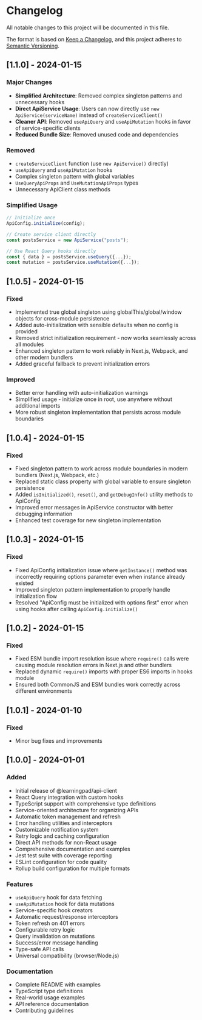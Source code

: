 # Changelog

All notable changes to this project will be documented in this file.

The format is based on [Keep a Changelog](https://keepachangelog.com/en/1.0.0/),
and this project adheres to [Semantic Versioning](https://semver.org/spec/v2.0.0.html).

## [1.1.0] - 2024-01-15

### Major Changes

- **Simplified Architecture**: Removed complex singleton patterns and unnecessary hooks
- **Direct ApiService Usage**: Users can now directly use `new ApiService(serviceName)` instead of `createServiceClient()`
- **Cleaner API**: Removed `useApiQuery` and `useApiMutation` hooks in favor of service-specific clients
- **Reduced Bundle Size**: Removed unused code and dependencies

### Removed

- `createServiceClient` function (use `new ApiService()` directly)
- `useApiQuery` and `useApiMutation` hooks
- Complex singleton pattern with global variables
- `UseQueryApiProps` and `UseMutationApiProps` types
- Unnecessary ApiClient class methods

### Simplified Usage

```typescript
// Initialize once
ApiConfig.initialize(config);

// Create service client directly
const postsService = new ApiService("posts");

// Use React Query hooks directly
const { data } = postsService.useQuery({...});
const mutation = postsService.useMutation({...});
```

## [1.0.5] - 2024-01-15

### Fixed

- Implemented true global singleton using globalThis/global/window objects for cross-module persistence
- Added auto-initialization with sensible defaults when no config is provided
- Removed strict initialization requirement - now works seamlessly across all modules
- Enhanced singleton pattern to work reliably in Next.js, Webpack, and other modern bundlers
- Added graceful fallback to prevent initialization errors

### Improved

- Better error handling with auto-initialization warnings
- Simplified usage - initialize once in root, use anywhere without additional imports
- More robust singleton implementation that persists across module boundaries

## [1.0.4] - 2024-01-15

### Fixed

- Fixed singleton pattern to work across module boundaries in modern bundlers (Next.js, Webpack, etc.)
- Replaced static class property with global variable to ensure singleton persistence
- Added `isInitialized()`, `reset()`, and `getDebugInfo()` utility methods to ApiConfig
- Improved error messages in ApiService constructor with better debugging information
- Enhanced test coverage for new singleton implementation

## [1.0.3] - 2024-01-15

### Fixed

- Fixed ApiConfig initialization issue where `getInstance()` method was incorrectly requiring options parameter even when instance already existed
- Improved singleton pattern implementation to properly handle initialization flow
- Resolved "ApiConfig must be initialized with options first" error when using hooks after calling `ApiConfig.initialize()`

## [1.0.2] - 2024-01-15

### Fixed

- Fixed ESM bundle import resolution issue where `require()` calls were causing module resolution errors in Next.js and other bundlers
- Replaced dynamic `require()` imports with proper ES6 imports in hooks module
- Ensured both CommonJS and ESM bundles work correctly across different environments

## [1.0.1] - 2024-01-10

### Fixed

- Minor bug fixes and improvements

## [1.0.0] - 2024-01-01

### Added

- Initial release of @learningpad/api-client
- React Query integration with custom hooks
- TypeScript support with comprehensive type definitions
- Service-oriented architecture for organizing APIs
- Automatic token management and refresh
- Error handling utilities and interceptors
- Customizable notification system
- Retry logic and caching configuration
- Direct API methods for non-React usage
- Comprehensive documentation and examples
- Jest test suite with coverage reporting
- ESLint configuration for code quality
- Rollup build configuration for multiple formats

### Features

- `useApiQuery` hook for data fetching
- `useApiMutation` hook for data mutations
- Service-specific hook creators
- Automatic request/response interceptors
- Token refresh on 401 errors
- Configurable retry logic
- Query invalidation on mutations
- Success/error message handling
- Type-safe API calls
- Universal compatibility (browser/Node.js)

### Documentation

- Complete README with examples
- TypeScript type definitions
- Real-world usage examples
- API reference documentation
- Contributing guidelines
